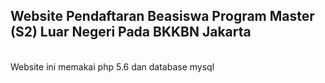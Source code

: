 ## Website Pendaftaran Beasiswa Program Master (S2) Luar Negeri Pada BKKBN Jakarta ##
<br>Website ini memakai php 5.6 dan database mysql
